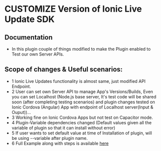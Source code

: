 CUSTOMIZE Version of Ionic Live Update SDK
======

## Documentation
 - In this plugin couple of things modified to make the Plugin enabled to Test our own Server APIs.

## Scope of changes & Useful scenarios:
- 1 Ionic Live Updates functionality is almost same, just modified API Endpoint.
- 2 User can set own Server API to manage App's Versions/Builds, Even you can set Localhost (Node.js base server, It's test code will be shared soon (after completing testing scenarios) and plugin changes tested on Ionic Cordova (Angular) App with endpoint of Localhost server(Input & Ouput))...
- 3 Working fine on Ionic Cordova Apps but not test on Capacitor mode.
- 4 Plugin-Variable dependencies changed (Default values given all the variable of plugin so that it can install without error)
- 5 If user wants to set default value at time of Installation of plugin, will be using --variable after plugin name.
- 6 Full Example along with steps is available <a href="https://github.com/AamirAli310/cordova-plugin-ionic/blob/customize-code-push/Plugin-Guideline.md" rel="follow">here</a>
